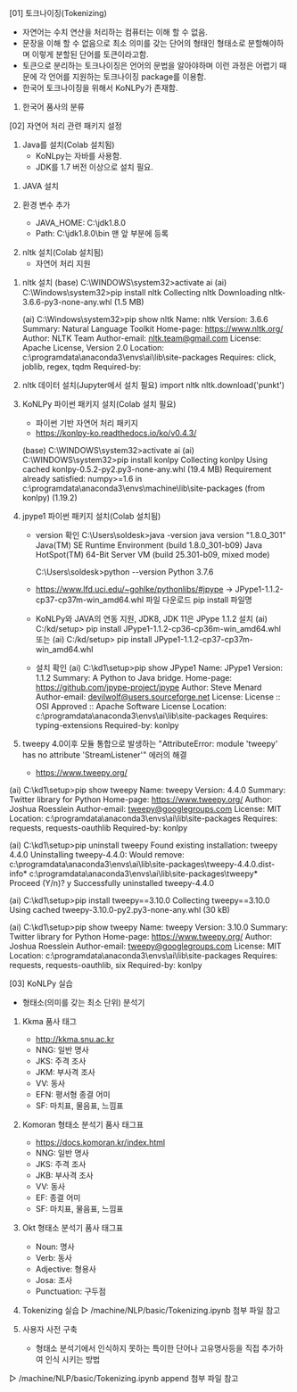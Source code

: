 [01] 토크나이징(Tokenizing)
   - 자연어는 수치 연산을 처리하는 컴퓨터는 이해 할 수 없음.
   - 문장을 이해 할 수 없음으로 최소 의미를 갖는 단어의 형태인 형태소로 분할해야하며 이렇게 분할된 단어를 토큰이라고함.
   - 토큰으로 분리하는 토크나이징은 언어의 문법을 알아야하며 이런 과정은 어렵기 때문에 각 언어를 지원하는 토크나이징 package를 이용함.
   - 한국어 토크나이징을 위해서 KoNLPy가 존재함.

1. 한국어 품사의 분류
   



[02] 자연어 처리 관련 패키지 설정

1. Java를 설치(Colab 설치됨)
   - KoNLpy는 자바를 사용함.
   - JDK를 1.7 버전 이상으로 설치 필요.

1) JAVA 설치

2) 환경 변수 추가
    - JAVA_HOME: C:\jdk1.8.0
    - Path: C:\jdk1.8.0\bin 맨 앞 부분에 등록 


2. nltk 설치(Colab 설치됨)
   - 자연어 처리 지원
1) nltk 설치
   (base) C:\WINDOWS\system32>activate ai
   (ai) C:\Windows\system32>pip install nltk
   Collecting nltk
   Downloading nltk-3.6.6-py3-none-any.whl (1.5 MB)

   (ai) C:\Windows\system32>pip show nltk
   Name: nltk
   Version: 3.6.6
   Summary: Natural Language Toolkit
   Home-page: https://www.nltk.org/
   Author: NLTK Team
   Author-email: nltk.team@gmail.com
   License: Apache License, Version 2.0
   Location: c:\programdata\anaconda3\envs\ai\lib\site-packages
   Requires: click, joblib, regex, tqdm
   Required-by:

2) nltk 데이터 설치(Jupyter에서 설치 필요)
   import nltk
   nltk.download('punkt')


3. KoNLPy 파이썬 패키지 설치(Colab 설치 필요)
   - 파이썬 기반 자연어 처리 패키지
   - https://konlpy-ko.readthedocs.io/ko/v0.4.3/

   (base) C:\WINDOWS\system32>activate ai
   (ai) C:\WINDOWS\system32>pip install konlpy
   Collecting konlpy
     Using cached konlpy-0.5.2-py2.py3-none-any.whl (19.4 MB)
   Requirement already satisfied: numpy>=1.6 in c:\programdata\anaconda3\envs\machine\lib\site-packages (from konlpy) (1.19.2)


4. jpype1 파이썬 패키지 설치(Colab 설치됨)
   - version 확인
     C:\Users\soldesk>java -version
     java version "1.8.0_301"
     Java(TM) SE Runtime Environment (build 1.8.0_301-b09)
     Java HotSpot(TM) 64-Bit Server VM (build 25.301-b09, mixed mode)

     C:\Users\soldesk>python --version
     Python 3.7.6

   - https://www.lfd.uci.edu/~gohlke/pythonlibs/#jpype -> JPype1-1.1.2-cp37-cp37m-win_amd64.whl 파일 다운로드
     pip install 파일명

   - KoNLPy와 JAVA의 연동 지원, JDK8, JDK 11은 JPype 1.1.2 설치
     (ai) C:/kd/setup> pip install JPype1-1.1.2-cp36-cp36m-win_amd64.whl   
     또는 
     (ai) C:/kd/setup> pip install JPype1-1.1.2-cp37-cp37m-win_amd64.whl   

   - 설치 확인
     (ai) C:\kd1\setup>pip show JPype1
     Name: JPype1
     Version: 1.1.2
     Summary: A Python to Java bridge.
     Home-page: https://github.com/jpype-project/jpype
     Author: Steve Menard
     Author-email: devilwolf@users.sourceforge.net
     License: License :: OSI Approved :: Apache Software License
     Location: c:\programdata\anaconda3\envs\ai\lib\site-packages
     Requires: typing-extensions
     Required-by: konlpy

5. tweepy 4.0이후 모듈 통합으로 발생하는 "AttributeError: module 'tweepy' has no attribute 'StreamListener'" 에러의 해결
   - https://www.tweepy.org/

(ai) C:\kd1\setup>pip show tweepy
Name: tweepy
Version: 4.4.0
Summary: Twitter library for Python
Home-page: https://www.tweepy.org/
Author: Joshua Roesslein
Author-email: tweepy@googlegroups.com
License: MIT
Location: c:\programdata\anaconda3\envs\ai\lib\site-packages
Requires: requests, requests-oauthlib
Required-by: konlpy

(ai) C:\kd1\setup>pip uninstall tweepy
Found existing installation: tweepy 4.4.0
Uninstalling tweepy-4.4.0:
  Would remove:
    c:\programdata\anaconda3\envs\ai\lib\site-packages\tweepy-4.4.0.dist-info\*
    c:\programdata\anaconda3\envs\ai\lib\site-packages\tweepy\*
Proceed (Y/n)? y
  Successfully uninstalled tweepy-4.4.0

(ai) C:\kd1\setup>pip install tweepy==3.10.0
Collecting tweepy==3.10.0
  Using cached tweepy-3.10.0-py2.py3-none-any.whl (30 kB)

(ai) C:\kd1\setup>pip show tweepy
Name: tweepy
Version: 3.10.0
Summary: Twitter library for Python
Home-page: https://www.tweepy.org/
Author: Joshua Roesslein
Author-email: tweepy@googlegroups.com
License: MIT
Location: c:\programdata\anaconda3\envs\ai\lib\site-packages
Requires: requests, requests-oauthlib, six
Required-by: konlpy



[03] KoNLPy 실습

   - 형태소(의미를 갖는 최소 단위) 분석기 
   

1. Kkma 품사 태그
   - http://kkma.snu.ac.kr
   - NNG: 일반 명사
   - JKS: 주격 조사
   - JKM: 부사격 조사
   - VV: 동사
   - EFN: 평서형 종결 어미
   - SF: 마치표, 물음표, 느낌표


2. Komoran 형태소 분석기 품사 태그표
   - https://docs.komoran.kr/index.html
   - NNG: 일반 명사
   - JKS: 주격 조사
   - JKB: 부사격 조사
   - VV: 동사
   - EF: 종결 어미
   - SF: 마치표, 물음표, 느낌표


3. Okt 형태소 분석기 품사 태그표
   - Noun: 명사
   - Verb: 동사
   - Adjective: 형용사
   - Josa: 조사
   - Punctuation: 구두점


4. Tokenizing 실습
▷ /machine/NLP/basic/Tokenizing.ipynb
첨부 파일 참고
 


5. 사용자 사전 구축
   - 형태소 분석기에서 인식하지 못하는 특이한 단어나 고유명사등을 직접 추가하여 인식 시키는 방법

▷ /machine/NLP/basic/Tokenizing.ipynb append
첨부 파일 참고
 



